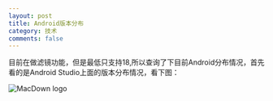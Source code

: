 ```yaml
---
layout: post
title: Android版本分布
category: 技术
comments: false
---
```

 
 目前在做滤镜功能，但是最低只支持18,所以查询了下目前Android分布情况，首先看的是Android Studio上面的版本分布情况，看下图：
 
 ![MacDown logo](https://github.com/iWatching/blog/blob/gh-pages/images/swimming1.png?raw=true)
   
 
 
 
 
 

